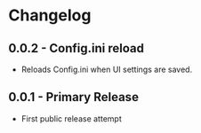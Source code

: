 # Changelog

## 0.0.2 - Config.ini reload

* Reloads Config.ini when UI settings are saved.

## 0.0.1 - Primary Release

* First public release attempt
